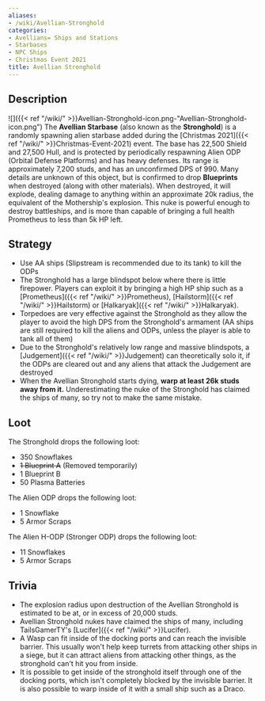```yaml
---
aliases:
- /wiki/Avellian-Stronghold
categories:
- Avellians= Ships and Stations
- Starbases
- NPC Ships
- Christmas Event 2021
title: Avellian Stronghold
---
```


## **Description**

![]({{< ref "/wiki/" >}}Avellian-Stronghold-icon.png-"Avellian-Stronghold-icon.png") The **Avellian Starbase** (also known as the **Stronghold**) is a randomly spawning alien starbase added during the [Christmas 2021]({{< ref "/wiki/" >}}Christmas-Event-2021) event. The base has 22,500 Shield and 27,500 Hull, and is protected by periodically respawning Alien ODP (Orbital Defense Platforms) and has heavy defenses. Its range is approximately 7,200 studs, and has an unconfirmed DPS of 990. Many details are unknown of this object, but is confirmed to drop **Blueprints** when destroyed (along with other materials). When destroyed, it will explode, dealing damage to anything within an approximate 20k radius, the equivalent of the Mothership's explosion. This nuke is powerful enough to destroy battleships, and is more than capable of bringing a full health Prometheus to less than 5k HP left.

## **Strategy**

- Use AA ships (Slipstream is recommended due to its tank) to kill the ODPs
- The Stronghold has a large blindspot below where there is little firepower. Players can exploit it by bringing a high HP ship such as a [Prometheus]({{< ref "/wiki/" >}}Prometheus), [Hailstorm]({{< ref "/wiki/" >}}Hailstorm) or [Halkaryak]({{< ref "/wiki/" >}}Halkaryak).
- Torpedoes are very effective against the Stronghold as they allow the player to avoid the high DPS from the Stronghold's armament (AA ships are still required to kill the aliens and ODPs, unless the player is able to tank all of them)
- Due to the Stronghold's relatively low range and massive blindspots, a [Judgement]({{< ref "/wiki/" >}}Judgement) can theoretically solo it, if the ODPs are cleared out and any aliens that attack the Judgement are destroyed
- When the Avellian Stronghold starts dying, **warp at least 26k studs away from it.** Underestimating the nuke of the Stronghold has claimed the ships of many, so try not to make the same mistake.

## **Loot**

The Stronghold drops the following loot:

- 350 Snowflakes
- <s>1 Blueprint A</s> (Removed temporarily)
- 1 Blueprint B
- 50 Plasma Batteries

The Alien ODP drops the following loot:

- 1 Snowflake
- 5 Armor Scraps

The Alien H-ODP (Stronger ODP) drops the following loot:

- 11 Snowflakes
- 5 Armor Scraps

## **Trivia**

- The explosion radius upon destruction of the Avellian Stronghold is estimated to be at, or in excess of 20,000 studs.
- Avellian Stronghold nukes have claimed the ships of many, including TailsGamerTY's [Lucifer]({{< ref "/wiki/" >}}Lucifer).
- A Wasp can fit inside of the docking ports and can reach the invisible barrier. This usually won't help keep turrets from attacking other ships in a siege, but it can attract aliens from attacking other things, as the stronghold can't hit you from inside.
- It is possible to get inside of the stronghold itself through one of the docking ports, which isn't completely blocked by the invisible barrier. It is also possible to warp inside of it with a small ship such as a Draco.